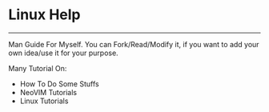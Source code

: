 # Linux Help

---

Man Guide For Myself. You can Fork/Read/Modify it, if you want to add your own idea/use it for your purpose.

Many Tutorial On:
- How To Do Some Stuffs
- NeoVIM Tutorials
- Linux Tutorials
